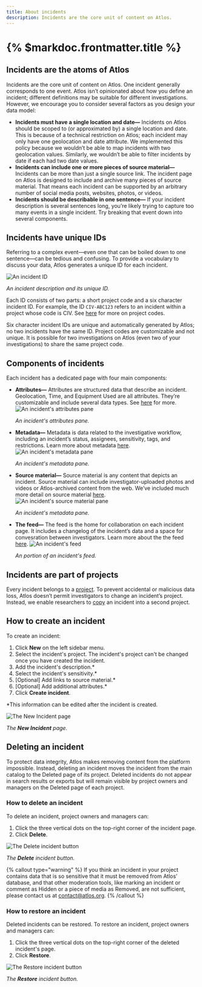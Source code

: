 ```yaml
---
title: About incidents 
description: Incidents are the core unit of content on Atlos. 
---
```


# {% $markdoc.frontmatter.title %}

## Incidents are the atoms of Atlos 
Incidents are the core unit of content on Atlos. One incident generally corresponds to one event. Atlos isn’t opinionated about how you define an incident; different definitions may be suitable for different investigations. However, we encourage you to consider several factors as you design your data model:
-  **Incidents must have a single location and date—** Incidents on Atlos should be scoped to (or approximated by) a single location and date. This is because of a technical restriction on Atlos; each incident may only have one geolocation and date attribute. We implemented this policy because we wouldn’t be able to map incidents with two geolocation values. Similarly, we wouldn’t be able to filter incidents by date if each had two date values. 
-  **Incidents can include one or more pieces of source material—** Incidents can be more than just a single source link. The incident page on Atlos is designed to include and archive many pieces of source material. That means each incident can be supported by an arbitrary number of social media posts, websites, photos, or videos. 
-  **Incidents should be describable in one sentence—** If your incident description is several sentences long, you’re likely trying to capture too many events in a single incident. Try breaking that event down into several components. 

## Incidents have unique IDs
Referring to a complex event—even one that can be boiled down to one sentence—can be tedious and confusing. To provide a vocabulary to discuss your data, Atlos generates a unique ID for each incident. 


![An incident ID](/images/incident_id.png)

*An incident description and its unique ID.* 

Each ID consists of two parts: a short project code and a six character incident ID. For example, the ID `CIV-ABC123` refers to an incident within a project whose code is CIV. See [here](/docs/projects/#project-code) for more on project codes. 

Six character incident IDs are unique and automatically generated by Atlos; no two incidents have the same ID. Project codes are customizable and not unique. It is possible for two investigations on Atlos (even two of your investigations) to share the same project code. 

## Components of incidents
Each incident has a dedicated page with four main components:
- **Attributes—** Attributes are structured data that describe an incident. Geolocation, Time, and Equipment Used are all attributes. They’re customizable and include several data types. See [here](/docs/attributes) for more. 
    ![An incident's attributes pane](/images/attributes.png)

    *An incident's attributes pane.* 

- **Metadata—** Metadata is data related to the investigative workflow, including an incident’s status, assignees, sensitivity, tags, and restrictions. Learn more about metadata [here](/docs/metadata). 
    ![An incident's metadata pane](/images/metadata.png)

    *An incident's metadata pane.* 

- **Source material—** Source material is any content that depicts an incident. Source material can include investigator-uploaded photos and videos or Atlos-archived content from the web. We’ve included much more detail on source material [here](/docs/source-material). 
    ![An incident's source material pane](/images/source_material.png)

    *An incident's metadata pane.* 
- **The feed—** The feed is the home for collaboration on each incident page. It includes a changelog of the incident’s data and a space for convesration between investigators.  Learn more about the the feed [here](/docs/comments-and-the-feed).
    ![An incident's feed](/images/feed.png)

    *An portion of an incident's feed.* 

## Incidents are part of projects 
Every incident belongs to a [project](/docs/projects). To prevent accidental or malicious data loss, Atlos doesn’t permit investigators to change an incident’s project. Instead, we enable researchers to [copy](/docs/projects#how-to-copy-an-incident-to-a-second-project) an incident into a second project. 

## How to create an incident 
To create an incident:
1. Click **New** on the left sidebar menu.
2. Select the incident's project. The incident's project can't be changed once you have created the incident.  
3. Add the incident's description.*
4. Select the incident's sensitivity.*
5. [Optional] Add links to source material.*
6. [Optional] Add additional attributes.*
7. Click **Create incident**.
   
*This information can be edited after the incident is created.

![The New Incident page](/images/incident_creation.png)

*The **New Incident** page.* 

## Deleting an incident 
To protect data integrity, Atlos makes removing content from the platform impossible. Instead, deleting an incident moves the incident from the main catalog to the Deleted page of its project. Deleted incidents do not appear in search results or exports but will remain visible by project owners and managers on the Deleted page of each project. 

### How to delete an incident
To delete an incident, project owners and managers can: 
1. Click the three vertical dots on the top-right corner of the incident page.
2. Click **Delete**.

![The Delete incident button](/images/delete_incident.png)

*The **Delete** incident button.* 

{% callout type="warning" %}
If you think an incident in your project contains data that is so sensitive that it must be removed from Atlos’ database, and that other moderation tools, like marking an incident or comment as Hidden or a piece of media as Removed, are not sufficient, please contact us at [contact@atlos.org](mailto:contact@atlos.org). 
{% /callout %}

### How to restore an incident
Deleted incidents can be restored. To restore an incident, project owners and managers can:
1. Click the three vertical dots on the top-right corner of the deleted incident's page.
2. Click **Restore**.

![The Restore incident button](/images/restore_incident.png)

*The **Restore** incident button.* 